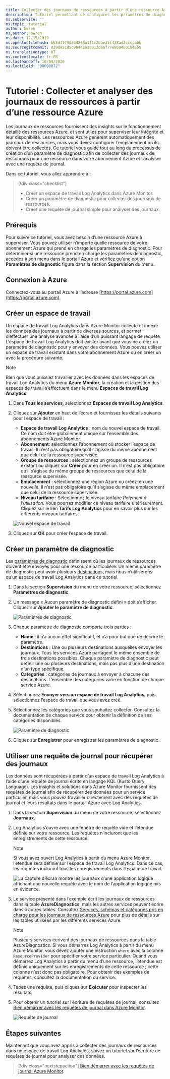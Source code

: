 ```yaml
---
title: Collecter des journaux de ressources à partir d’une ressource Azure et les analyser avec Azure Monitor
description: Tutoriel permettant de configurer les paramètres de diagnostic afin de collecter des journaux de ressources à partir d’une ressource Azure dans un espace de travail Log Analytics où ils peuvent être analysés avec une requête de journal.
ms.subservice: ''
ms.topic: tutorial
author: bwren
ms.author: bwren
ms.date: 12/15/2019
ms.openlocfilehash: b68d4779d33d2f8a1f1c2bae35f438ad2ccccabb
ms.sourcegitcommit: 829d951d5c90442a38012daaf77e86046018e5b9
ms.translationtype: HT
ms.contentlocale: fr-FR
ms.lasthandoff: 10/09/2020
ms.locfileid: "90090072"
---
```

# <a name="tutorial-collect-and-analyze-resource-logs-from-an-azure-resource"></a>Tutoriel : Collecter et analyser des journaux de ressources à partir d’une ressource Azure

Les journaux de ressources fournissent des insights sur le fonctionnement détaillé des ressources Azure, et sont utiles pour superviser leur intégrité et leur disponibilité. Les ressources Azure génèrent automatiquement des journaux de ressources, mais vous devez configurer l’emplacement où ils doivent être collectés. Ce tutoriel vous guide tout au long du processus de création d’un paramètre de diagnostic afin de collecter des journaux de ressources pour une ressource dans votre abonnement Azure et l’analyser avec une requête de journal.

Dans ce tutoriel, vous allez apprendre à :

> [!div class="checklist"]
> * Créer un espace de travail Log Analytics dans Azure Monitor.
> * Créer un paramètre de diagnostic pour collecter des journaux de ressources. 
> * Créer une requête de journal simple pour analyser des journaux.


## <a name="prerequisites"></a>Prérequis

Pour suivre ce tutoriel, vous avez besoin d’une ressource Azure à superviser. Vous pouvez utiliser n’importe quelle ressource de votre abonnement Azure qui prend en charge les paramètres de diagnostic. Pour déterminer si une ressource prend en charge les paramètres de diagnostic, accédez à son menu dans le portail Azure et vérifiez qu’une option **Paramètres de diagnostic** figure dans la section **Supervision** du menu.


## <a name="log-in-to-azure"></a>Connexion à Azure
Connectez-vous au portail Azure à l’adresse [https://portal.azure.com](https://portal.azure.com).


## <a name="create-a-workspace"></a>Créer un espace de travail
Un espace de travail Log Analytics dans Azure Monitor collecte et indexe les données des journaux à partir de diverses sources, et permet d’effectuer une analyse avancée à l’aide d’un puissant langage de requête. L’espace de travail Log Analytics doit exister avant que vous ne créiez un paramètre de diagnostic pour y envoyer des données. Vous pouvez utiliser un espace de travail existant dans votre abonnement Azure ou en créer un avec la procédure suivante. 

> [!NOTE]
> Bien que vous puissiez travailler avec les données dans les espaces de travail Log Analytics du menu **Azure Monitor**, la création et la gestion des espaces de travail s’effectuent dans le menu **Espaces de travail Log Analytics**.

1. Dans **Tous les services**, sélectionnez **Espaces de travail Log Analytics**.
2. Cliquez sur **Ajouter** en haut de l’écran et fournissez les détails suivants pour l’espace de travail :
   - **Espace de travail Log Analytics** : nom du nouvel espace de travail. Ce nom doit être globalement unique sur l’ensemble des abonnements Azure Monitor.
   - **Abonnement**: sélectionnez l’abonnement où stocker l’espace de travail. Il n’est pas obligatoire qu’il s’agisse du même abonnement que celui de la ressource supervisée.
   - **Groupe de ressources** : sélectionnez un groupe de ressources existant ou cliquez sur **Créer** pour en créer un. Il n’est pas obligatoire qu’il s’agisse du même groupe de ressources que celui de la ressource supervisée.
   - **Emplacement** : sélectionnez une région Azure ou créez-en une nouvelle. Il n’est pas obligatoire qu’il s’agisse du même emplacement que celui de la ressource supervisée.
   - **Niveau tarifaire** : Sélectionnez le niveau tarifaire *Paiement à l’utilisation*. Vous pourrez modifier ce niveau tarifaire ultérieurement. Cliquez sur le lien **Tarifs Log Analytics** pour en savoir plus sur les différents niveaux tarifaires.

    ![Nouvel espace de travail](media/tutorial-resource-logs/new-workspace.png)

3. Cliquez sur **OK** pour créer l’espace de travail.

## <a name="create-a-diagnostic-setting"></a>Créer un paramètre de diagnostic
Les [paramètres de diagnostic](../platform/diagnostic-settings.md) définissent où les journaux de ressources doivent être envoyés pour une ressource particulière. Un même paramètre de diagnostic peut avoir plusieurs [destinations](../platform/diagnostic-settings.md#destinations), mais nous n’utiliserons qu’un espace de travail Log Analytics dans ce tutoriel.

1. Dans la section **Supervision** du menu de votre ressource, sélectionnez **Paramètres de diagnostic**.
2. Un message « Aucun paramètre de diagnostic défini » doit s’afficher. Cliquez sur **Ajouter le paramètre de diagnostic**.

    ![Paramètres de diagnostic](media/tutorial-resource-logs/diagnostic-settings.png)

3. Chaque paramètre de diagnostic comporte trois parties :
 
   - **Name** : il n’a aucun effet significatif, et n’a pour but que de décrire le paramètre.
   - **Destinations** : Une ou plusieurs destinations auxquelles envoyer les journaux. Tous les services Azure partagent le même ensemble de trois destinations possibles. Chaque paramètre de diagnostic peut définir une ou plusieurs destinations, mais pas plus d’une destination d’un type spécifique. 
   - **Categories** : catégories de journaux à envoyer à chacune des destinations. L’ensemble des catégories varie en fonction de chaque service Azure.

4. Sélectionnez **Envoyer vers un espace de travail Log Analytics**, puis sélectionnez l’espace de travail que vous avez créé.
5. Sélectionnez les catégories que vous souhaitez collecter. Consultez la documentation de chaque service pour obtenir la définition de ses catégories disponibles.

    ![Paramètre de diagnostic](media/tutorial-resource-logs/diagnostic-setting.png)

6. Cliquez sur **Enregistrer** pour enregistrer les paramètres de diagnostic.

    
 
 ## <a name="use-a-log-query-to-retrieve-logs"></a>Utiliser une requête de journal pour récupérer des journaux
Les données sont récupérées à partir d’un espace de travail Log Analytics à l’aide d’une requête de journal écrite en langage KQL (Kusto Query Language). Les insights et solutions dans Azure Monitor fournissent des requêtes de journal afin de récupérer des données pour un service particulier, mais vous pouvez travailler directement avec des requêtes de journal et leurs résultats dans le portail Azure avec Log Analytics. 

1. Dans la section **Supervision** du menu de votre ressource, sélectionnez **Journaux**.
2. Log Analytics s’ouvre avec une fenêtre de requête vide et l’étendue définie sur votre ressource. Les requêtes n’incluront que les enregistrements de cette ressource.

    > [!NOTE]
    > Si vous avez ouvert Log Analytics à partir du menu Azure Monitor, l’étendue sera définie sur l’espace de travail Log Analytics. Dans ce cas, les requêtes incluront tous les enregistrements dans l’espace de travail.
   
    ![La capture d’écran montre les journaux d’une application logique affichant une nouvelle requête avec le nom de l’application logique mis en évidence.](media/tutorial-resource-logs/logs.png)

4. Le service présenté dans l’exemple écrit les journaux de ressources dans la table **AzureDiagnostics**, mais les autres services peuvent écrire dans d’autres tables. Consultez [Services, schémas et catégories pris en charge pour les journaux de ressources Azure](../platform/resource-logs-schema.md) pour plus de détails sur les tables utilisées par les différents services Azure.

    > [!NOTE]
    > Plusieurs services écrivent des journaux de ressources dans la table AzureDiagnostics. Si vous démarrez Log Analytics à partir du menu Azure Monitor, vous devez ajouter une instruction `where` avec la colonne `ResourceProvider` pour spécifier votre service particulier. Quand vous démarrez Log Analytics à partir du menu d’une ressource, l’étendue est définie uniquement sur les enregistrements de cette ressource ; cette colonne n’est donc pas obligatoire. Pour obtenir des exemples de requêtes, consultez la documentation du service.


5. Tapez une requête, puis cliquez sur **Exécuter** pour inspecter les résultats. 
6. Pour obtenir un tutoriel sur l’écriture de requêtes de journal, consultez [Bien démarrer avec les requêtes de journal dans Azure Monitor](../log-query/get-started-queries.md).

    ![Requête de journal](media/tutorial-resource-logs/log-query-1.png)




## <a name="next-steps"></a>Étapes suivantes
Maintenant que vous avez appris à collecter des journaux de ressources dans un espace de travail Log Analytics, suivez un tutoriel sur l’écriture de requêtes de journal pour analyser ces données.

> [!div class="nextstepaction"]
> [Bien démarrer avec les requêtes de journal Azure Monitor](../log-query/get-started-queries.md).
